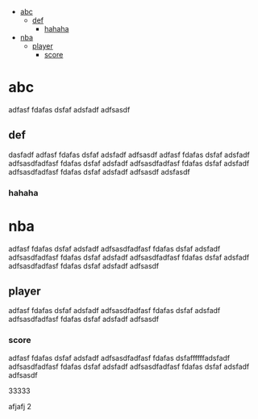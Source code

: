 <!-- MarkdownTOC -->

- [abc](#abc)
    - [def](#def)
        - [hahaha](#hahaha)
- [nba](#nba)
    - [player](#player)
        - [score](#score)

<!-- /MarkdownTOC -->


# abc
adfasf
fdafas
dsfaf
adsfadf
adfsasdf
## def
dasfadf
adfasf
fdafas
dsfaf
adsfadf
adfsasdf
adfasf
fdafas
dsfaf
adsfadf
adfsasdfadfasf
fdafas
dsfaf
adsfadf
adfsasdfadfasf
fdafas
dsfaf
adsfadf
adfsasdfadfasf
fdafas
dsfaf
adsfadf
adfsasdf
adsfasdf
### hahaha

# nba
adfasf
fdafas
dsfaf
adsfadf
adfsasdfadfasf
fdafas
dsfaf
adsfadf
adfsasdfadfasf
fdafas
dsfaf
adsfadf
adfsasdfadfasf
fdafas
dsfaf
adsfadf
adfsasdfadfasf
fdafas
dsfaf
adsfadf
adfsasdf

## player
adfasf
fdafas
dsfaf
adsfadf
adfsasdfadfasf
fdafas
dsfaf
adsfadf
adfsasdfadfasf
fdafas
dsfaf
adsfadf
adfsasdf
### score
adfasf
fdafas
dsfaf
adsfadf
adfsasdfadfasf
fdafas
dsfaffffffadsfadf
adfsasdfadfasf
fdafas
dsfaf
adsfadf
adfsasdfadfasf
fdafas
dsfaf
adsfadf
adfsasdf

33333

afjafj
2
